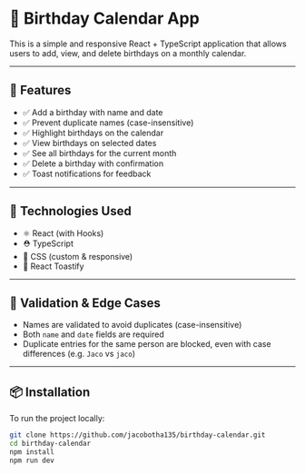 # 🎉 Birthday Calendar App

This is a simple and responsive React + TypeScript application that allows users to add, view, and delete birthdays on a monthly calendar.

---

## 📌 Features

- ✅ Add a birthday with name and date
- ✅ Prevent duplicate names (case-insensitive)
- ✅ Highlight birthdays on the calendar
- ✅ View birthdays on selected dates
- ✅ See all birthdays for the current month
- ✅ Delete a birthday with confirmation
- ✅ Toast notifications for feedback

---

## 🧠 Technologies Used

- ⚛️ React (with Hooks)
- ⛑️ TypeScript
- 💅 CSS (custom & responsive)
- 🔔 React Toastify

---

## 🧪 Validation & Edge Cases

- Names are validated to avoid duplicates (case-insensitive)
- Both `name` and `date` fields are required
- Duplicate entries for the same person are blocked, even with case differences (e.g. `Jaco` vs `jaco`)

---

## 📦 Installation

To run the project locally:

```bash
git clone https://github.com/jacobotha135/birthday-calendar.git
cd birthday-calendar
npm install
npm run dev
